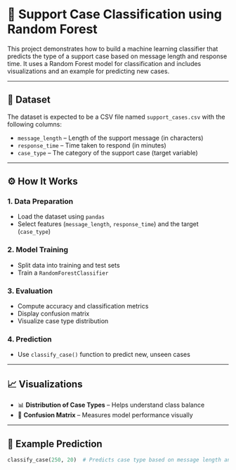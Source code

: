 # 🧠 Support Case Classification using Random Forest

This project demonstrates how to build a machine learning classifier that predicts the type of a support case based on message length and response time. It uses a Random Forest model for classification and includes visualizations and an example for predicting new cases.

---

## 📂 Dataset

The dataset is expected to be a CSV file named `support_cases.csv` with the following columns:

- `message_length` – Length of the support message (in characters)
- `response_time` – Time taken to respond (in minutes)
- `case_type` – The category of the support case (target variable)

---

## ⚙️ How It Works

### 1. **Data Preparation**
- Load the dataset using `pandas`
- Select features (`message_length`, `response_time`) and the target (`case_type`)

### 2. **Model Training**
- Split data into training and test sets
- Train a `RandomForestClassifier`

### 3. **Evaluation**
- Compute accuracy and classification metrics
- Display confusion matrix
- Visualize case type distribution

### 4. **Prediction**
- Use `classify_case()` function to predict new, unseen cases

---

## 📈 Visualizations

- 📊 **Distribution of Case Types** – Helps understand class balance
- 🔲 **Confusion Matrix** – Measures model performance visually

---

## 🧪 Example Prediction

```python
classify_case(250, 20)  # Predicts case type based on message length and response time

